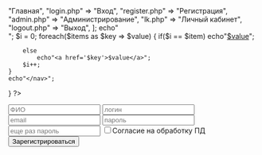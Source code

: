  <!DOCTYPE html>
<html lang="en">
<head>
    <meta charset="UTF-8">
    <meta http-equiv="X-UA-Compatible" content="IE=edge">
    <meta name="viewport" content="width=device-width, initial-scale=1.0">
    <title>ГрумРум</title>
    <link rel="stylesheet" href="qwe/style.css">
</head> 
<?php
function nav($item)
{
    $items = [
        "index.php" => "Главная",
        "login.php" => "Вход",
        "register.php" => "Регистрация",
        "admin.php" => "Администрирование",
        "lk.php" => "Личный кабинет",
        "logout.php" => "Выход",
    ];
    echo"<nav>";
    $i = 0;
    foreach($items as $key => $value)
    {
        if($i == $item)
            echo"<a href='$key' class='active'>$value</a>";

        else
            echo"<a href='$key'>$value</a>";
        $i++;
    }
    echo"</nav>";

}
?>
  <?php
  include 'nav.php';
  nav(2);
  ?>
  <div class="register">
    <form action="registeraction.php" class="form" method="POST">
      <input type="text" placeholder="ФИО" name="fio">
      <input type="text" placeholder="логин" name="login">
      <input type="email" placeholder="email" name="email">  
      <input type="password" placeholder="пароль" name="password">
      <input type="password" placeholder="еще раз пароль" name="confirm">
      <label><input type="checkbox">Согласие на обработку ПД</label>
      <button>Зарегистрироваться</button>
    </form>
  </div>
</body>
</html>
 
